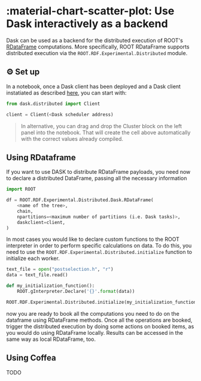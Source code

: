 <!--
 Copyright 2021 dciangot
 
 Licensed under the Apache License, Version 2.0 (the "License");
 you may not use this file except in compliance with the License.
 You may obtain a copy of the License at
 
     http://www.apache.org/licenses/LICENSE-2.0
 
 Unless required by applicable law or agreed to in writing, software
 distributed under the License is distributed on an "AS IS" BASIS,
 WITHOUT WARRANTIES OR CONDITIONS OF ANY KIND, either express or implied.
 See the License for the specific language governing permissions and
 limitations under the License.
-->
# :material-chart-scatter-plot: Use Dask interactively as a backend

Dask can be used as a backend for the distributed execution of ROOT's [RDataFrame](https://root.cern/doc/master/classROOT_1_1RDataFrame.html) computations. More specifically, ROOT RDataFrame supports distributed execution via the ```ROOT.RDF.Experimental.Distributed``` module.

## :gear: Set up
In a notebook, once a Dask client has been deployed and a Dask client instatiated as described [here](./dask_init), you can start with:

```python
from dask.distributed import Client

client = Client(<Dask scheduler address)
```

> In alternative, you can drag and drop the Cluster block on the left panel into the notebook. That will create the cell above automatically with the correct values already compiled.

## Using RDataframe

If you want to use DASK to distribute RDataFrame payloads, you need now to declare a distributed DataFrame, passing all the necessary information

```python
import ROOT

df = ROOT.RDF.Experimental.Distributed.Dask.RDataFrame(
    <name of the tree>, 
    chain, 
    npartitions=<maximum number of partitions (i.e. Dask tasks)>, 
    daskclient=client,
)
```

In most cases you would like to declare custom functions to the ROOT interpreter in order to perform specific calculations on data. To do this, you need to use the ```ROOT.RDF.Experimental.Distributed.initialize``` function to initialize each worker.

```python
text_file = open("postselection.h", "r")
data = text_file.read()

def my_initialization_function():
    ROOT.gInterpreter.Declare('{}'.format(data))

ROOT.RDF.Experimental.Distributed.initialize(my_initialization_function)
```

now you are ready to book all the computations you need to do on the dataframe using RDataFrame methods.
Once all the operations are booked, trigger the distributed execution by doing some actions on booked items, as you would do using RDataFrame locally. Results can be accessed in the same way as local RDataFrame, too.

## Using Coffea
TODO